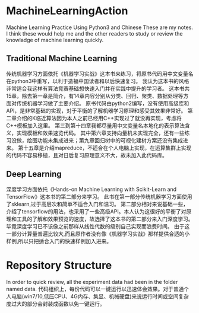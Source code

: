# MachineLearningAction
Machine Learning Practice Using Python3 and Chinese
These are my notes. I think these would help me and the other readers to study or review the knowladge of machine learning quickly.

## Traditional Machine Learning
传统机器学习方面依托《机器学习实战》这本书来练习，将原书代码用中文变量名在python3中重写，以利于造福中国读者和以后快速复习。
我认为这本书的风格非常适合我这样有算法竞赛基础想快速入门并在实践中提升的学习者。
这本书共15章，除去第一章是简介，有14章内容分别从分类、回归、聚类、数据处理等方面对传统机器学习做了主要介绍。
原书代码由python2编写，没有使用高级库和API，是非常基础的实现，对于平衡的了解机器学习原理和感受其效果非常好。
第二章介绍的K临近算法因为本人之前已经用C++实现过了就没再实现，考虑将C++模板加入这里。
第三到第十四章我都尽量用中文变量名本地化的表示算法含义，实现模板和效果速览代码。
其中第六章支持向量机未实现完全，还有一些练习没做，绘图功能未集成进来；第九章回归树中的可视化建树方案还没有集成进来。
第十五章是介绍mapreduce，不适合在个人电脑上实现，在运算集群上实现的代码不容易移植，且对日后复习原理意义不大，故未加入此代码库。

## Deep Learning
深度学习方面依托《Hands-on Machine Learning with Scikit-Learn and TensorFlow》这本书的第二部分来学习。
此书在第一部分传统机器学习方面使用了sklearn,过于高层次和简单不适合入门和温习。
第二部分相对来说基础一些，介绍了tensorflow的用法，也采用了一些高级API。本人认为这很好的平衡了对原理和工具的了解和效果预览的速度，故选择了这本书的第二部分来入门深度学习。毕竟深度学习已不该像之前那样从线性代数的级别自己实现而浪费时间。
由于这一部分计算量普遍比较大,而且原作者没有像《机器学习实战》那样提供合适的小样例,所以只把适合入门的快速样例加入进来。

# Repository Structure
In order to quick review, all the experiment data had been in the folder named data.
代码组织上，每份代码可以一键运行以迅速体会效果。对于普通个人电脑(win7/10,低压CPU、4G内存、集显、机械硬盘)来说运行时间或空间复杂度过大的部分会封装成函数以免一键运行。